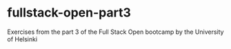 # fullstack-open-part3
Exercises from the part 3 of the Full Stack Open bootcamp by the University of Helsinki
